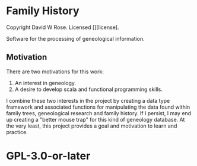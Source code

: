 # Family History

Copyright David W Rose. Licensed [][license].

Software for the processing of geneological information.


## Motivation

There are two motivations for this work:

1. An interest in geneology.
2. A desire to develop scala and functional programming skills.

I combine these two interests in the project by creating a data type framework and associated
functions for manipulating the data found within family trees, geneological research and family history.
If I persist, I may end up creating a "better mouse trap" for this kind of geneology database.  At the
very least, this project provides a goal and motivation to learn and practice.

# GPL-3.0-or-later
